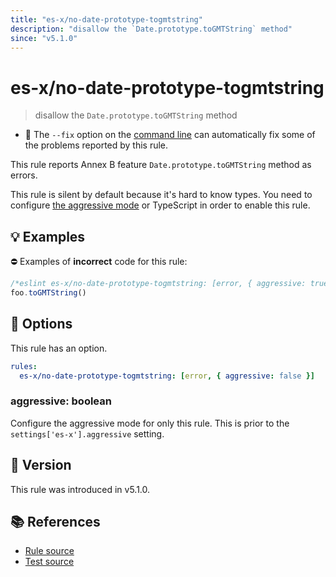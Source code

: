 ```yaml
---
title: "es-x/no-date-prototype-togmtstring"
description: "disallow the `Date.prototype.toGMTString` method"
since: "v5.1.0"
---
```


# es-x/no-date-prototype-togmtstring
> disallow the `Date.prototype.toGMTString` method

- 🔧 The `--fix` option on the [command line](https://eslint.org/docs/user-guide/command-line-interface#fixing-problems) can automatically fix some of the problems reported by this rule.

This rule reports Annex B feature `Date.prototype.toGMTString` method as errors.

This rule is silent by default because it's hard to know types. You need to configure [the aggressive mode](https://github.com/eslint-community/eslint-plugin-es-x/tree/master/docs/#the-aggressive-mode) or TypeScript in order to enable this rule.

## 💡 Examples

⛔ Examples of **incorrect** code for this rule:

<eslint-playground fix type="bad">

```js
/*eslint es-x/no-date-prototype-togmtstring: [error, { aggressive: true }] */
foo.toGMTString()
```

</eslint-playground>

## 🔧 Options

This rule has an option.

```yaml
rules:
  es-x/no-date-prototype-togmtstring: [error, { aggressive: false }]
```

### aggressive: boolean

Configure the aggressive mode for only this rule.
This is prior to the `settings['es-x'].aggressive` setting.

## 🚀 Version

This rule was introduced in v5.1.0.

## 📚 References

- [Rule source](https://github.com/eslint-community/eslint-plugin-es-x/blob/master/lib/rules/no-date-prototype-togmtstring.js)
- [Test source](https://github.com/eslint-community/eslint-plugin-es-x/blob/master/tests/lib/rules/no-date-prototype-togmtstring.js)
